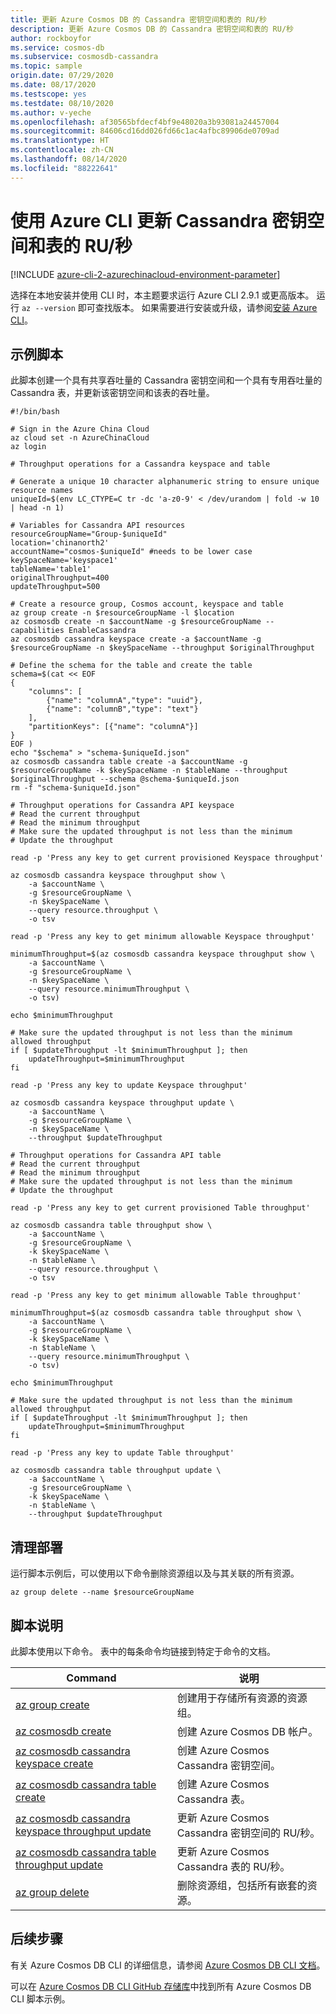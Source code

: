 ```yaml
---
title: 更新 Azure Cosmos DB 的 Cassandra 密钥空间和表的 RU/秒
description: 更新 Azure Cosmos DB 的 Cassandra 密钥空间和表的 RU/秒
author: rockboyfor
ms.service: cosmos-db
ms.subservice: cosmosdb-cassandra
ms.topic: sample
origin.date: 07/29/2020
ms.date: 08/17/2020
ms.testscope: yes
ms.testdate: 08/10/2020
ms.author: v-yeche
ms.openlocfilehash: af30565bfdecf4bf9e48020a3b93081a24457004
ms.sourcegitcommit: 84606cd16dd026fd66c1ac4afbc89906de0709ad
ms.translationtype: HT
ms.contentlocale: zh-CN
ms.lasthandoff: 08/14/2020
ms.locfileid: "88222641"
---
```

<!--Verify successfully-->
# <a name="update-rus-for-a-cassandra-keyspace-and-table-using-azure-cli"></a>使用 Azure CLI 更新 Cassandra 密钥空间和表的 RU/秒

[!INCLUDE [azure-cli-2-azurechinacloud-environment-parameter](../../../../../includes/azure-cli-2-azurechinacloud-environment-parameter.md)]

选择在本地安装并使用 CLI 时，本主题要求运行 Azure CLI 2.9.1 或更高版本。 运行 `az --version` 即可查找版本。 如果需要进行安装或升级，请参阅[安装 Azure CLI](https://docs.azure.cn/cli/install-azure-cli?view=azure-cli-latest)。

## <a name="sample-script"></a>示例脚本

此脚本创建一个具有共享吞吐量的 Cassandra 密钥空间和一个具有专用吞吐量的 Cassandra 表，并更新该密钥空间和该表的吞吐量。

```azurecli
#!/bin/bash

# Sign in the Azure China Cloud
az cloud set -n AzureChinaCloud
az login

# Throughput operations for a Cassandra keyspace and table

# Generate a unique 10 character alphanumeric string to ensure unique resource names
uniqueId=$(env LC_CTYPE=C tr -dc 'a-z0-9' < /dev/urandom | fold -w 10 | head -n 1)

# Variables for Cassandra API resources
resourceGroupName="Group-$uniqueId"
location='chinanorth2'
accountName="cosmos-$uniqueId" #needs to be lower case
keySpaceName='keyspace1'
tableName='table1'
originalThroughput=400
updateThroughput=500

# Create a resource group, Cosmos account, keyspace and table
az group create -n $resourceGroupName -l $location
az cosmosdb create -n $accountName -g $resourceGroupName --capabilities EnableCassandra
az cosmosdb cassandra keyspace create -a $accountName -g $resourceGroupName -n $keySpaceName --throughput $originalThroughput

# Define the schema for the table and create the table
schema=$(cat << EOF 
{
    "columns": [
        {"name": "columnA","type": "uuid"}, 
        {"name": "columnB","type": "text"}
    ],
    "partitionKeys": [{"name": "columnA"}]
} 
EOF )
echo "$schema" > "schema-$uniqueId.json"
az cosmosdb cassandra table create -a $accountName -g $resourceGroupName -k $keySpaceName -n $tableName --throughput $originalThroughput --schema @schema-$uniqueId.json
rm -f "schema-$uniqueId.json"

# Throughput operations for Cassandra API keyspace
# Read the current throughput
# Read the minimum throughput
# Make sure the updated throughput is not less than the minimum
# Update the throughput

read -p 'Press any key to get current provisioned Keyspace throughput'

az cosmosdb cassandra keyspace throughput show \
    -a $accountName \
    -g $resourceGroupName \
    -n $keySpaceName \
    --query resource.throughput \
    -o tsv

read -p 'Press any key to get minimum allowable Keyspace throughput'

minimumThroughput=$(az cosmosdb cassandra keyspace throughput show \
    -a $accountName \
    -g $resourceGroupName \
    -n $keySpaceName \
    --query resource.minimumThroughput \
    -o tsv)

echo $minimumThroughput

# Make sure the updated throughput is not less than the minimum allowed throughput
if [ $updateThroughput -lt $minimumThroughput ]; then
    updateThroughput=$minimumThroughput
fi

read -p 'Press any key to update Keyspace throughput'

az cosmosdb cassandra keyspace throughput update \
    -a $accountName \
    -g $resourceGroupName \
    -n $keySpaceName \
    --throughput $updateThroughput

# Throughput operations for Cassandra API table
# Read the current throughput
# Read the minimum throughput
# Make sure the updated throughput is not less than the minimum
# Update the throughput

read -p 'Press any key to get current provisioned Table throughput'

az cosmosdb cassandra table throughput show \
    -a $accountName \
    -g $resourceGroupName \
    -k $keySpaceName \
    -n $tableName \
    --query resource.throughput \
    -o tsv

read -p 'Press any key to get minimum allowable Table throughput'

minimumThroughput=$(az cosmosdb cassandra table throughput show \
    -a $accountName \
    -g $resourceGroupName \
    -k $keySpaceName \
    -n $tableName \
    --query resource.minimumThroughput \
    -o tsv)

echo $minimumThroughput

# Make sure the updated throughput is not less than the minimum allowed throughput
if [ $updateThroughput -lt $minimumThroughput ]; then
    updateThroughput=$minimumThroughput
fi

read -p 'Press any key to update Table throughput'

az cosmosdb cassandra table throughput update \
    -a $accountName \
    -g $resourceGroupName \
    -k $keySpaceName \
    -n $tableName \
    --throughput $updateThroughput

```

## <a name="clean-up-deployment"></a>清理部署

运行脚本示例后，可以使用以下命令删除资源组以及与其关联的所有资源。

```azurecli
az group delete --name $resourceGroupName
```

## <a name="script-explanation"></a>脚本说明

此脚本使用以下命令。 表中的每条命令均链接到特定于命令的文档。

| Command | 说明 |
|---|---|
| [az group create](https://docs.azure.cn/cli/group?view=azure-cli-latest#az-group-create) | 创建用于存储所有资源的资源组。 |
| [az cosmosdb create](https://docs.azure.cn/cli/cosmosdb?view=azure-cli-latest#az-cosmosdb-create) | 创建 Azure Cosmos DB 帐户。 |
| [az cosmosdb cassandra keyspace create](https://docs.azure.cn/cli/cosmosdb/cassandra/keyspace?view=azure-cli-latest#az-cosmosdb-cassandra-keyspace-create) | 创建 Azure Cosmos Cassandra 密钥空间。 |
| [az cosmosdb cassandra table create](https://docs.azure.cn/cli/cosmosdb/cassandra/table?view=azure-cli-latest#az-cosmosdb-cassandra-table-create) | 创建 Azure Cosmos Cassandra 表。 |
| [az cosmosdb cassandra keyspace throughput update](https://docs.azure.cn/cli/cosmosdb/cassandra/keyspace/throughput?view=azure-cli-latest#az-cosmosdb-cassandra-keyspace-throughput-update) | 更新 Azure Cosmos Cassandra 密钥空间的 RU/秒。 |
| [az cosmosdb cassandra table throughput update](https://docs.azure.cn/cli/cosmosdb/cassandra/table/throughput?view=azure-cli-latest#az-cosmosdb-cassandra-table-throughput-update) | 更新 Azure Cosmos Cassandra 表的 RU/秒。 |
| [az group delete](https://docs.azure.cn/cli/group?view=azure-cli-latest#az-group-delete) | 删除资源组，包括所有嵌套的资源。 |

## <a name="next-steps"></a>后续步骤

有关 Azure Cosmos DB CLI 的详细信息，请参阅 [Azure Cosmos DB CLI 文档](https://docs.azure.cn/cli/cosmosdb?view=azure-cli-latest)。

可以在 [Azure Cosmos DB CLI GitHub 存储库](https://github.com/Azure-Samples/azure-cli-samples/tree/master/cosmosdb)中找到所有 Azure Cosmos DB CLI 脚本示例。

<!-- Update_Description: update meta properties, wording update, update link -->